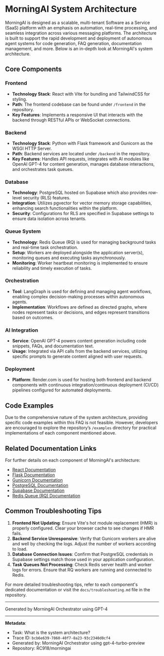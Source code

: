 # MorningAI System Architecture

MorningAI is designed as a scalable, multi-tenant Software as a Service (SaaS) platform with an emphasis on automation, real-time processing, and seamless integration across various messaging platforms. The architecture is built to support the rapid development and deployment of autonomous agent systems for code generation, FAQ generation, documentation management, and more. Below is an in-depth look at MorningAI's system architecture.

## Core Components

### Frontend
- **Technology Stack**: React with Vite for bundling and TailwindCSS for styling.
- **Path**: The frontend codebase can be found under `/frontend` in the repository.
- **Key Features**: Implements a responsive UI that interacts with the backend through RESTful APIs or WebSocket connections.

### Backend
- **Technology Stack**: Python with Flask framework and Gunicorn as the WSGI HTTP Server.
- **Path**: Backend services are located under `/backend` in the repository.
- **Key Features**: Handles API requests, integrates with AI modules like OpenAI GPT-4 for content generation, manages database interactions, and orchestrates task queues.

### Database
- **Technology**: PostgreSQL hosted on Supabase which also provides row-level security (RLS) features.
- **Integration**: Utilizes pgvector for vector memory storage capabilities, enhancing search functionalities within the platform.
- **Security**: Configurations for RLS are specified in Supabase settings to ensure data isolation across tenants.

### Queue System
- **Technology**: Redis Queue (RQ) is used for managing background tasks and real-time task orchestration.
- **Setup**: Workers are deployed alongside the application server(s), monitoring queues and executing tasks asynchronously.
- **Monitoring**: Worker heartbeat monitoring is implemented to ensure reliability and timely execution of tasks.

### Orchestration
- **Tool**: LangGraph is used for defining and managing agent workflows, enabling complex decision-making processes within autonomous agents.
- **Implementation**: Workflows are defined as directed graphs, where nodes represent tasks or decisions, and edges represent transitions based on outcomes.

### AI Integration
- **Service**: OpenAI GPT-4 powers content generation including code snippets, FAQs, and documentation text.
- **Usage**: Integrated via API calls from the backend services, utilizing specific prompts to generate content aligned with user requests.

### Deployment
- **Platform**: Render.com is used for hosting both frontend and backend components with continuous integration/continuous deployment (CI/CD) pipelines configured for automated deployments.

## Code Examples

Due to the comprehensive nature of the system architecture, providing specific code examples within this FAQ is not feasible. However, developers are encouraged to explore the repository’s `/examples` directory for practical implementations of each component mentioned above.

## Related Documentation Links

For further details on each component of MorningAI's architecture:

- [React Documentation](https://reactjs.org/docs/getting-started.html)
- [Flask Documentation](https://flask.palletsprojects.com/en/2.0.x/)
- [Gunicorn Documentation](https://docs.gunicorn.org/en/stable/)
- [PostgreSQL Documentation](https://www.postgresql.org/docs/)
- [Supabase Documentation](https://supabase.io/docs)
- [Redis Queue (RQ) Documentation](https://python-rq.org/docs/)
  
## Common Troubleshooting Tips

1. **Frontend Not Updating**: Ensure Vite's hot module replacement (HMR) is properly configured. Clear your browser cache to see changes if HMR fails.
2. **Backend Service Unresponsive**: Verify that Gunicorn workers are alive and well by checking the logs. Adjust the number of workers according to load.
3. **Database Connection Issues**: Confirm that PostgreSQL credentials in Supabase settings match those used in your application configuration.
4. **Task Queues Not Processing**: Check Redis server health and worker logs for errors. Ensure that RQ workers are running and connected to Redis.

For more detailed troubleshooting tips, refer to each component's dedicated documentation or visit the `docs/troubleshooting.md` file in the repository.

---
Generated by MorningAI Orchestrator using GPT-4

---

**Metadata**:
- Task: What is the system architecture?
- Trace ID: `bcb6e639-7860-40f7-8a23-93c2340d0cf4`
- Generated by: MorningAI Orchestrator using gpt-4-turbo-preview
- Repository: RC918/morningai

